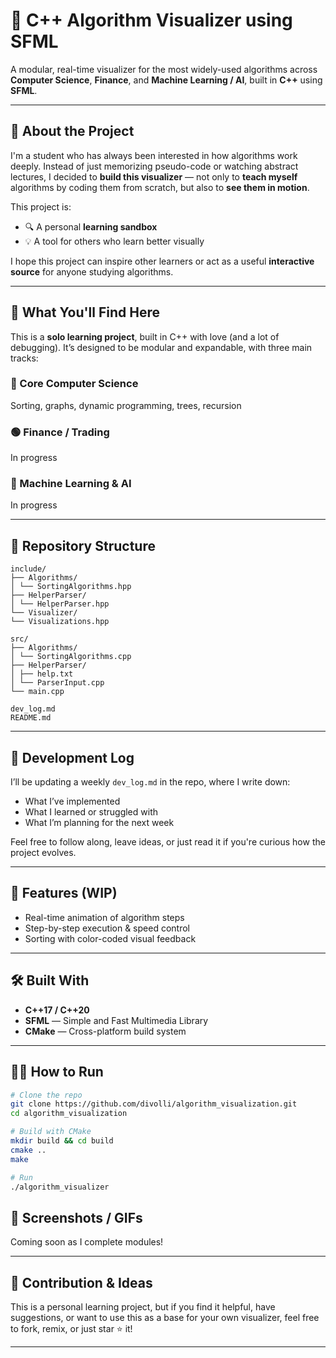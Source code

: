 # 🧠 C++ Algorithm Visualizer using SFML

A modular, real-time visualizer for the most widely-used algorithms across **Computer Science**, **Finance**, and **Machine Learning / AI**, built in **C++** using **SFML**.

---

## 📘 About the Project


I'm a student who has always been interested in how algorithms work deeply. Instead of just memorizing pseudo-code or watching abstract lectures, I decided to **build this visualizer** — not only to **teach myself** algorithms by coding them from scratch, but also to **see them in motion**.


This project is:

- 🔍 A personal **learning sandbox**
- 💡 A tool for others who learn better visually

I hope this project can inspire other learners or act as a useful **interactive source** for anyone studying algorithms.

---

## 🧠 What You'll Find Here

This is a **solo learning project**, built in C++ with love (and a lot of debugging). It’s designed to be modular and expandable, with three main tracks:

### 🔷 Core Computer Science
Sorting, graphs, dynamic programming, trees, recursion

### 🟢 Finance / Trading
In progress

### 🧠 Machine Learning & AI
In progress

---

## 📂 Repository Structure


```
include/
├── Algorithms/
│ └── SortingAlgorithms.hpp
├── HelperParser/
│ └── HelperParser.hpp
└── Visualizer/
└── Visualizations.hpp

src/
├── Algorithms/
│ └── SortingAlgorithms.cpp
├── HelperParser/
│ ├── help.txt
│ └── ParserInput.cpp
└── main.cpp

dev_log.md
README.md
```


---

## 📅 Development Log

I’ll be updating a weekly `dev_log.md` in the repo, where I write down:
- What I’ve implemented
- What I learned or struggled with
- What I’m planning for the next week

Feel free to follow along, leave ideas, or just read it if you're curious how the project evolves.

---

## 🚀 Features (WIP)

- Real-time animation of algorithm steps
- Step-by-step execution & speed control
- Sorting with color-coded visual feedback

---

## 🛠️ Built With

- **C++17 / C++20**
- **SFML** — Simple and Fast Multimedia Library
- **CMake** — Cross-platform build system

---

## 👨‍💻 How to Run

```bash
# Clone the repo
git clone https://github.com/divolli/algorithm_visualization.git
cd algorithm_visualization

# Build with CMake
mkdir build && cd build
cmake ..
make

# Run
./algorithm_visualizer
```

## 🎥 Screenshots / GIFs

Coming soon as I complete modules!

---

## 🧪 Contribution & Ideas

This is a personal learning project, but if you find it helpful, have suggestions, or want to use this as a base for your own visualizer, feel free to fork, remix, or just star ⭐ it!

---



